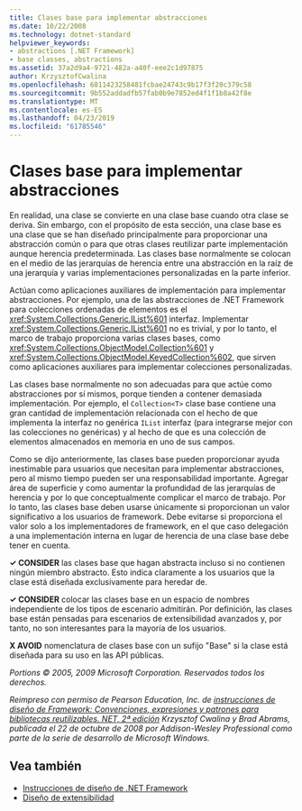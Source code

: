 ```yaml
---
title: Clases base para implementar abstracciones
ms.date: 10/22/2008
ms.technology: dotnet-standard
helpviewer_keywords:
- abstractions [.NET Framework]
- base classes, abstractions
ms.assetid: 37a2d9a4-9721-482a-a40f-eee2c1d97875
author: KrzysztofCwalina
ms.openlocfilehash: 6811423258481fcbae24743c9b17f3f20c379c58
ms.sourcegitcommit: 9b552addadfb57fab0b9e7852ed4f1f1b8a42f8e
ms.translationtype: MT
ms.contentlocale: es-ES
ms.lasthandoff: 04/23/2019
ms.locfileid: "61785546"
---
```

# <a name="base-classes-for-implementing-abstractions"></a>Clases base para implementar abstracciones
En realidad, una clase se convierte en una clase base cuando otra clase se deriva. Sin embargo, con el propósito de esta sección, una clase base es una clase que se han diseñado principalmente para proporcionar una abstracción común o para que otras clases reutilizar parte implementación aunque herencia predeterminada. Las clases base normalmente se colocan en el medio de las jerarquías de herencia entre una abstracción en la raíz de una jerarquía y varias implementaciones personalizadas en la parte inferior.  
  
 Actúan como aplicaciones auxiliares de implementación para implementar abstracciones. Por ejemplo, una de las abstracciones de .NET Framework para colecciones ordenadas de elementos es el <xref:System.Collections.Generic.IList%601> interfaz. Implementar <xref:System.Collections.Generic.IList%601> no es trivial, y por lo tanto, el marco de trabajo proporciona varias clases bases, como <xref:System.Collections.ObjectModel.Collection%601> y <xref:System.Collections.ObjectModel.KeyedCollection%602>, que sirven como aplicaciones auxiliares para implementar colecciones personalizadas.  
  
 Las clases base normalmente no son adecuadas para que actúe como abstracciones por sí mismos, porque tienden a contener demasiada implementación. Por ejemplo, el `Collection<T>` clase base contiene una gran cantidad de implementación relacionada con el hecho de que implementa la interfaz no genérica `IList` interfaz (para integrarse mejor con las colecciones no genéricas) y al hecho de que es una colección de elementos almacenados en memoria en uno de sus campos.  
  
 Como se dijo anteriormente, las clases base pueden proporcionar ayuda inestimable para usuarios que necesitan para implementar abstracciones, pero al mismo tiempo pueden ser una responsabilidad importante. Agregar área de superficie y como aumentar la profundidad de las jerarquías de herencia y por lo que conceptualmente complicar el marco de trabajo. Por lo tanto, las clases base deben usarse únicamente si proporcionan un valor significativo a los usuarios de framework. Debe evitarse si proporciona el valor solo a los implementadores de framework, en el que caso delegación a una implementación interna en lugar de herencia de una clase base debe tener en cuenta.  
  
 **✓ CONSIDER** las clases base que hagan abstracta incluso si no contienen ningún miembro abstracto. Esto indica claramente a los usuarios que la clase está diseñada exclusivamente para heredar de.  
  
 **✓ CONSIDER** colocar las clases base en un espacio de nombres independiente de los tipos de escenario admitirán. Por definición, las clases base están pensadas para escenarios de extensibilidad avanzados y, por tanto, no son interesantes para la mayoría de los usuarios.  
  
 **X AVOID** nomenclatura de clases base con un sufijo "Base" si la clase está diseñada para su uso en las API públicas.  
  
 *Portions © 2005, 2009 Microsoft Corporation. Reservados todos los derechos.*  
  
 *Reimpreso con permiso de Pearson Education, Inc. de [instrucciones de diseño de Framework: Convenciones, expresiones y patrones para bibliotecas reutilizables. NET, 2ª edición](https://www.informit.com/store/framework-design-guidelines-conventions-idioms-and-9780321545619) Krzysztof Cwalina y Brad Abrams, publicada el 22 de octubre de 2008 por Addison-Wesley Professional como parte de la serie de desarrollo de Microsoft Windows.*  
  
## <a name="see-also"></a>Vea también

- [Instrucciones de diseño de .NET Framework](../../../docs/standard/design-guidelines/index.md)
- [Diseño de extensibilidad](../../../docs/standard/design-guidelines/designing-for-extensibility.md)
